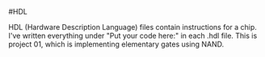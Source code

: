 #HDL

HDL (Hardware Description Language) files contain instructions for a chip. I've written everything under "Put your code here:" in each .hdl file. This is project 01, which is implementing elementary gates using NAND.
